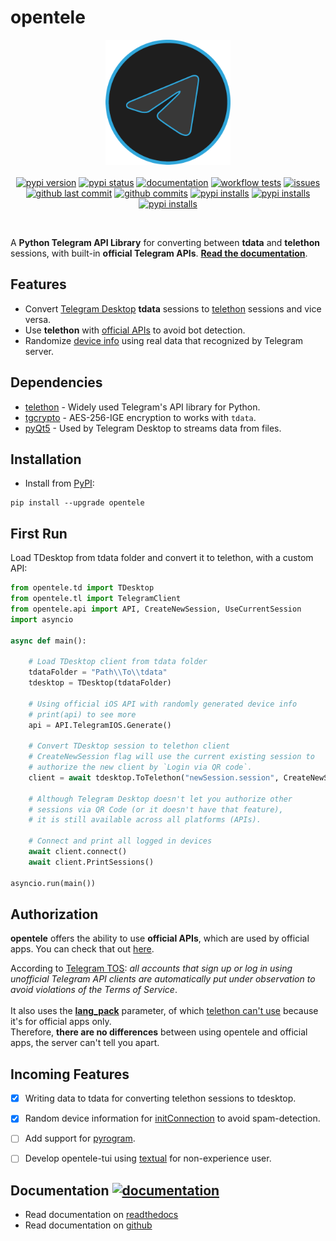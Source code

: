 <!-- vim: syntax=Markdown -->

# opentele

<p align="center">
<img src="./opentele.png" alt="logo" width="200"/>
<br><br>
<a href="https://pypi.org/project/opentele/"><img alt="pypi version" src="https://img.shields.io/pypi/v/opentele?logo=opentele"/></a>
<a href="https://pypi.org/project/opentele/"><img alt="pypi status" src="https://img.shields.io/pypi/status/opentele?logo=opentele&label=build"/></a>
<a href="https://opentele.readthedocs.io/"><img alt="documentation" src="https://readthedocs.org/projects/opentele/badge/?version=latest&style=flat"/></a>
<a href="https://github.com/thedemons/opentele/actions/workflows/package.yml"><img alt="workflow tests" src="https://github.com/thedemons/opentele/actions/workflows/package.yml/badge.svg"/></a>
<a href="https://github.com/thedemons/opentele/issues"><img alt="issues" src="https://img.shields.io/github/issues/thedemons/opentele"/></a>
<a href="https://github.com/thedemons/opentele/commits/main"><img alt="github last commit" src="https://img.shields.io/github/last-commit/thedemons/opentele"/></a>
<a href="https://github.com/thedemons/opentele/commits/main"><img alt="github commits" src="https://img.shields.io/github/commit-activity/m/thedemons/opentele?logo=opentele"/></a>
<a href="https://pypi.org/project/opentele/"><img alt="pypi installs" src="https://img.shields.io/pypi/dm/opentele?color=brightgreen&label=installs&logo=opentele"/></a>
<a href="https://en.wikipedia.org/wiki/MIT_License"><img alt="pypi installs" src="https://img.shields.io/pypi/l/opentele?color=brightgreen"/></a>
<a href="https://github.com/psf/black"><img alt="pypi installs" src="https://img.shields.io/badge/code%20style-black-000000.svg"/></a>
</p>

<br>

A **Python Telegram API Library** for converting between **tdata** and **telethon** sessions, with built-in **official Telegram APIs**. [**Read the documentation**](https://opentele.readthedocs.io/en/latest/documentation/telegram-desktop/tdesktop/).

## Features
- Convert [Telegram Desktop](https://github.com/telegramdesktop/tdesktop) **tdata** sessions to [telethon](https://github.com/LonamiWebs/Telethon) sessions and vice versa.
- Use **telethon** with [official APIs](#authorization) to avoid bot detection.
- Randomize [device info](https://opentele.readthedocs.io/en/latest/documentation/authorization/api/#generate) using real data that recognized by Telegram server.

## Dependencies

- [telethon](https://github.com/LonamiWebs/Telethon) - Widely used Telegram's API library for Python.
- [tgcrypto](https://github.com/pyrogram/tgcrypto) - AES-256-IGE encryption to works with `tdata`.
- [pyQt5](https://www.riverbankcomputing.com/software/pyqt/) - Used by Telegram Desktop to streams data from files.

## Installation
- Install from [PyPI](https://pypi.org/project/opentele/):
```pip title="pip"
pip install --upgrade opentele
```

## First Run
Load TDesktop from tdata folder and convert it to telethon, with a custom API:
```python
from opentele.td import TDesktop
from opentele.tl import TelegramClient
from opentele.api import API, CreateNewSession, UseCurrentSession
import asyncio

async def main():
    
    # Load TDesktop client from tdata folder
    tdataFolder = "Path\\To\\tdata"
    tdesktop = TDesktop(tdataFolder)

    # Using official iOS API with randomly generated device info
    # print(api) to see more
    api = API.TelegramIOS.Generate()

    # Convert TDesktop session to telethon client
    # CreateNewSession flag will use the current existing session to
    # authorize the new client by `Login via QR code`.
    client = await tdesktop.ToTelethon("newSession.session", CreateNewSession, api)

    # Although Telegram Desktop doesn't let you authorize other
    # sessions via QR Code (or it doesn't have that feature),
    # it is still available across all platforms (APIs).

    # Connect and print all logged in devices
    await client.connect()
    await client.PrintSessions()

asyncio.run(main())
```

## Authorization
**opentele** offers the ability to use **official APIs**, which are used by official apps. You can check that out [here](https://opentele.readthedocs.io/en/latest/documentation/authorization/api/#class-api).
<br>

According to [Telegram TOS](https://core.telegram.org/api/obtaining_api_id#using-the-api-id): *all accounts that sign up or log in using unofficial Telegram API clients are automatically put under observation to avoid violations of the Terms of Service*.
<br>
<br>
It also uses the **[lang_pack](https://core.telegram.org/method/initConnection)** parameter, of which [telethon can't use](https://github.com/LonamiWebs/Telethon/blob/master/telethon/client/telegrambaseclient.py#L375) because it's for official apps only.
<br>
Therefore, **there are no differences** between using opentele and official apps, the server can't tell you apart.

## Incoming Features
- [x] Writing data to tdata for converting telethon sessions to tdesktop.
- [x] Random device information for [initConnection](https://core.telegram.org/method/initConnection) to avoid spam-detection.
- [ ] Add support for [pyrogram](https://github.com/pyrogram/pyrogram).
- [ ] Develop opentele-tui using [textual](https://github.com/Textualize/textual) for non-experience user.


## Documentation [![documentation](https://readthedocs.org/projects/opentele/badge/?version=latest&style=flat)](https://opentele.readthedocs.io/)
- Read documentation on [readthedocs](https://opentele.readthedocs.io/en/latest/documentation/telegram-desktop/tdesktop/)
- Read documentation on [github](https://github.com/thedemons/opentele/tree/main/docs-github)


